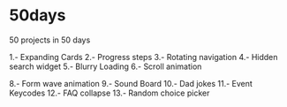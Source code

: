 # 50days

50 projects in 50 days

1.- Expanding Cards
2.- Progress steps
3.- Rotating navigation
4.- Hidden search widget
5.- Blurry Loading
6.- Scroll animation

8.- Form wave animation
9.- Sound Board
10.- Dad jokes
11.- Event Keycodes
12.- FAQ collapse
13.- Random choice picker
